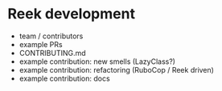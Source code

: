 # Reek development

* team / contributors
* example PRs
* CONTRIBUTING.md
* example contribution: new smells (LazyClass?)
* example contribution: refactoring (RuboCop / Reek driven)
* example contribution: docs
